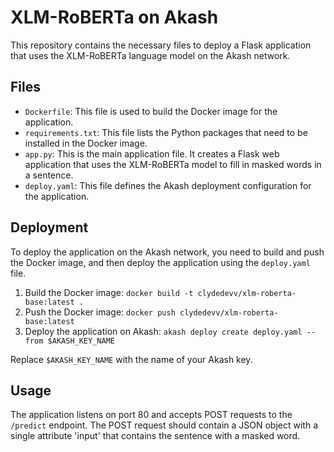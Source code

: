 # XLM-RoBERTa on Akash

This repository contains the necessary files to deploy a Flask application that uses the XLM-RoBERTa language model on the Akash network.

## Files

- `Dockerfile`: This file is used to build the Docker image for the application.
- `requirements.txt`: This file lists the Python packages that need to be installed in the Docker image.
- `app.py`: This is the main application file. It creates a Flask web application that uses the XLM-RoBERTa model to fill in masked words in a sentence.
- `deploy.yaml`: This file defines the Akash deployment configuration for the application.

## Deployment

To deploy the application on the Akash network, you need to build and push the Docker image, and then deploy the application using the `deploy.yaml` file.

1. Build the Docker image: `docker build -t clydedevv/xlm-roberta-base:latest .`
2. Push the Docker image: `docker push clydedevv/xlm-roberta-base:latest`
3. Deploy the application on Akash: `akash deploy create deploy.yaml --from $AKASH_KEY_NAME`

Replace `$AKASH_KEY_NAME` with the name of your Akash key.

## Usage

The application listens on port 80 and accepts POST requests to the `/predict` endpoint. The POST request should contain a JSON object with a single attribute 'input' that contains the sentence with a masked word.
